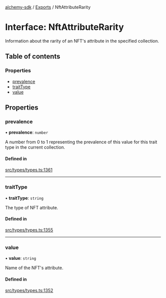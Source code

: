 [alchemy-sdk](../README.md) / [Exports](../modules.md) / NftAttributeRarity

# Interface: NftAttributeRarity

Information about the rarity of an NFT's attribute in the specified collection.

## Table of contents

### Properties

- [prevalence](NftAttributeRarity.md#prevalence)
- [traitType](NftAttributeRarity.md#traittype)
- [value](NftAttributeRarity.md#value)

## Properties

### prevalence

• **prevalence**: `number`

A number from 0 to 1 representing the prevalence of this value for this
trait type in the current collection.

#### Defined in

[src/types/types.ts:1361](https://github.com/alchemyplatform/alchemy-sdk-js/blob/e62e5c7/src/types/types.ts#L1361)

___

### traitType

• **traitType**: `string`

The type of NFT attribute.

#### Defined in

[src/types/types.ts:1355](https://github.com/alchemyplatform/alchemy-sdk-js/blob/e62e5c7/src/types/types.ts#L1355)

___

### value

• **value**: `string`

Name of the NFT's attribute.

#### Defined in

[src/types/types.ts:1352](https://github.com/alchemyplatform/alchemy-sdk-js/blob/e62e5c7/src/types/types.ts#L1352)
